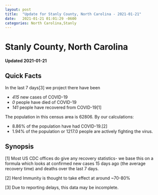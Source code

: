 ```yaml
---
layout: post
title:  "Update for Stanly County, North Carolina - 2021-01-21"
date:   2021-01-21 01:01:29 -0600
categories: North Carolina,Stanly
---
```


# Stanly County, North Carolina
#### Updated 2021-01-21

## Quick Facts

In the last 7 days[3] we project there have been
- *415* new cases of COVID-19
- *0* people have died of COVID-19
- *141* people have recovered from COVID-19[1]

The population in this census area is 62806. By our calculations:
- 8.86% of the population have had COVID-19.[2]
- 1.94% of the population or 1217.0 people are actively fighting the virus.

## Synopsis




[1] Most US CDC offices do give any recovery statistics- we base this on a formula which looks at confirmed new cases
15 days ago (the average recovery time) and deaths over the last 7 days.

[2] Herd Immunity is thought to take effect at around ~70-80%

[3] Due to reporting delays, this data may be incomplete.
 
    